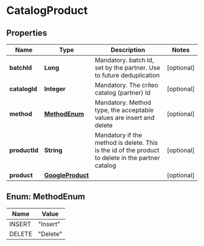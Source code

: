 
# CatalogProduct

## Properties
Name | Type | Description | Notes
------------ | ------------- | ------------- | -------------
**batchId** | **Long** | Mandatory. batch Id, set by the partner. Use to future deduplication |  [optional]
**catalogId** | **Integer** | Mandatory. The criteo catalog (partner) Id |  [optional]
**method** | [**MethodEnum**](#MethodEnum) | Mandatory. Method type, the acceptable values are insert and delete |  [optional]
**productId** | **String** | Mandatory if the method is delete. This is the id of the product to delete in the partner catalog |  [optional]
**product** | [**GoogleProduct**](GoogleProduct.md) |  |  [optional]


<a name="MethodEnum"></a>
## Enum: MethodEnum
Name | Value
---- | -----
INSERT | &quot;Insert&quot;
DELETE | &quot;Delete&quot;



